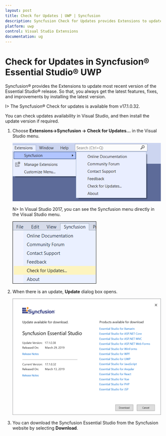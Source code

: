 ```yaml
---
layout: post
title: Check for Updates | UWP | Syncfusion
description: Syncfusion Check for Updates provides Extensions to update most recent version of the Essential Studio® release.
platform: uwp
control: Visual Studio Extensions
documentation: ug
---
```


# Check for Updates in Syncfusion® Essential Studio® UWP

Syncfusion® provides the Extensions to update most recent version of the Essential Studio® release. So that, you always get the latest features, fixes, and improvements by installing the latest version.

I> The Syncfusion® Check for updates is available from v17.1.0.32.

You can check updates availability in Visual Studio, and then install the update version if required.

1. Choose **Extensions->Syncfusion -> Check for Updates…** in the Visual Studio menu.

   ![Syncfusion check for updates menu](Check-for-Updates_images/Check-for-Updates_images-img1-latest.png)

   N> In Visual Studio 2017, you can see the Syncfusion menu directly in the Visual Studio menu.

   ![Syncfusion check for updates menu](Check-for-Updates_images/Check-for-Updates_images-img1.png)
   
2. When there is an update, **Update** dialog box opens.

   ![Syncfusion check for updates wizard](Check-for-Updates_images/Check-for-Updates_images-img2.png)

3. You can download the Syncfusion Essential Studio from the Syncfusion website by selecting **Download**.
